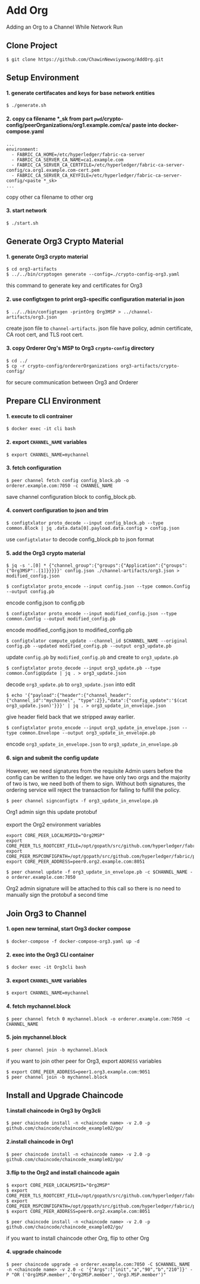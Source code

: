 # Add Org
Adding an Org to a Channel While Network Run

## Clone Project

 ```
 $ git clone https://github.com/ChawinNewviyawong/AddOrg.git
 ```

## Setup Environment

 #### 1. generate certifacates and keys for base network entities
 ```
 $ ./generate.sh
 ```

 #### 2. copy ca filename *_sk from part `pwd`/crypto-config/peerOrganizations/org1.example.com/ca/ paste into docker-compose.yaml

  ```
  ...
  environment:
    - FABRIC_CA_HOME=/etc/hyperledger/fabric-ca-server
    - FABRIC_CA_SERVER_CA_NAME=ca1.example.com
    - FABRIC_CA_SERVER_CA_CERTFILE=/etc/hyperledger/fabric-ca-server-config/ca.org1.example.com-cert.pem
    - FABRIC_CA_SERVER_CA_KEYFILE=/etc/hyperledger/fabric-ca-server-config/<paste *_sk>
  ...
  ```
  copy other ca filename to other org

 #### 3. start network

 ```
 $ ./start.sh
 ```

## Generate Org3 Crypto Material

 #### 1. generate Org3 crypto material

 ```
 $ cd org3-artifacts
 $ ../../bin/cryptogen generate --config=./crypto-config-org3.yaml
 ```
 this command to generate key and certificates for Org3

 #### 2. use configtxgen to print org3-specific configuration material in json
 
 ```
 $ ../../bin/configtxgen -printOrg Org3MSP > ../channel-artifacts/org3.json
 ```
 create json file to `channel-artifacts`. json file have policy, admin certificate, CA root cert, and TLS root cert.

 #### 3. copy Orderer Org's MSP to Org3 `crypto-config` directory
 ```
 $ cd ../
 $ cp -r crypto-config/ordererOrganizations org3-artifacts/crypto-config/
 ```
 for secure communication between Org3 and Orderer


## Prepare CLI Environment

 #### 1. execute to cli contrainer
 ```
 $ docker exec -it cli bash
 ```
 #### 2. export `CHANNEL_NAME` variables
 ```
 $ export CHANNEL_NAME=mychannel
 ```

 #### 3. fetch configuration
 ```
 $ peer channel fetch config config_block.pb -o orderer.example.com:7050 -c CHANNEL_NAME
 ```
 save channel configuration block to config_block.pb.

 #### 4. convert configuration to json and trim
 ```
 $ configtxlator proto_decode --input config_block.pb --type common.Block | jq .data.data[0].payload.data.config > config.json
 ```
 use `configtxlator` to decode config_block.pb to json format

 #### 5. add the Org3 crypto material
 ```
 $ jq -s '.[0] * {"channel_group":{"groups":{"Application":{"groups": {"Org3MSP":.[1]}}}}}' config.json ./channel-artifacts/org3.json > modified_config.json
 ```

 ```
 $ configtxlator proto_encode --input config.json --type common.Config --output config.pb
 ```
 encode config.json to config.pb

 ```
 $ configtxlator proto_encode --input modified_config.json --type common.Config --output modified_config.pb
 ```
 encode modified_config.json to modified_config.pb

 ```
 $ configtxlator compute_update --channel_id $CHANNEL_NAME --original config.pb --updated modified_config.pb --output org3_update.pb
 ```
 update `config.pb` by `modified_config.pb` and create to `org3_update.pb` 

 ```
 $ configtxlator proto_decode --input org3_update.pb --type common.ConfigUpdate | jq . > org3_update.json
 ```
 decode `org3_update.pb` to `org3_update.json` into edit

 ```
 $ echo '{"payload":{"header":{"channel_header":{"channel_id":"mychannel", "type":2}},"data":{"config_update":'$(cat org3_update.json)'}}}' | jq . > org3_update_in_envelope.json
 ```
 give header field back that we stripped away earlier.

 ```
 $ configtxlator proto_encode --input org3_update_in_envelope.json --type common.Envelope --output org3_update_in_envelope.pb
 ```
 encode `org3_update_in_envelope.json` to `org3_update_in_envelope.pb`

 #### 6. sign and submit the config update
 However, we need signatures from the requisite Admin users before the config can be written to the ledger. we have only two orgs and the majority of two is two, we need both of them to sign. Without both signatures, the ordering service will reject the transaction for failing to fulfill the policy.
 ```
 $ peer channel signconfigtx -f org3_update_in_envelope.pb
 ```
 Org1 admin sign this update protobuf
 <br><br>
 export the Org2 environment variables
 ```
 export CORE_PEER_LOCALMSPID="Org2MSP"
 export CORE_PEER_TLS_ROOTCERT_FILE=/opt/gopath/src/github.com/hyperledger/fabric/peer/crypto/peerOrganizations/org2.example.com/peers/peer0.org2.example.com/tls/ca.crt
 export CORE_PEER_MSPCONFIGPATH=/opt/gopath/src/github.com/hyperledger/fabric/peer/crypto/peerOrganizations/org2.example.com/users/Admin@org2.example.com/msp
 export CORE_PEER_ADDRESS=peer0.org2.example.com:8051
 ```

 ```
 $ peer channel update -f org3_update_in_envelope.pb -c $CHANNEL_NAME -o orderer.example.com:7050
 ```
 Org2 admin signature will be attached to this call so there is no need to manually sign the protobuf a second time

## Join Org3 to Channel

 #### 1. open new terminal, start Org3 docker compose
 ```
 $ docker-compose -f docker-compose-org3.yaml up -d
 ```
 #### 2. exec into the Org3 CLI container
 ```
 $ docker exec -it Org3cli bash
 ```
 #### 3. export `CHANNEL_NAME` variables 
 ```
 $ export CHANNEL_NAME=mychannel
 ```
 #### 4. fetch mychannel.block
 ```
 $ peer channel fetch 0 mychannel.block -o orderer.example.com:7050 -c CHANNEL_NAME
 ```
 #### 5. join mychannel.block
 ```
 $ peer channel join -b mychannel.block
 ```
 if you want to join other peer for Org3, export `ADDRESS` variables
 ```
 $ export CORE_PEER_ADDRESS=peer1.org3.example.com:9051
 $ peer channel join -b mychannel.block
 ```

## Install and Upgrade Chaincode

 #### 1.install chaincode in Org3 by Org3cli

 ```
 $ peer chaincode install -n <chaincode name> -v 2.0 -p github.com/chaincode/chaincode_example02/go/
 ```

 #### 2.install chaincode in Org1

 ```
 $ peer chaincode install -n <chaincode name> -v 2.0 -p github.com/chaincode/chaincode_example02/go/
 ```
 #### 3.flip to the Org2 and install chaincode again
 ```
 $ export CORE_PEER_LOCALMSPID="Org2MSP"
 $ export CORE_PEER_TLS_ROOTCERT_FILE=/opt/gopath/src/github.com/hyperledger/fabric/peer/crypto/peerOrganizations/org2.example.com/peers/peer0.org2.example.com/tls/ca.crt
 $ export CORE_PEER_MSPCONFIGPATH=/opt/gopath/src/github.com/hyperledger/fabric/peer/crypto/peerOrganizations/org2.example.com/users/Admin@org2.example.com/msp
 $ export CORE_PEER_ADDRESS=peer0.org2.example.com:8051

 $ peer chaincode install -n <chaincode name> -v 2.0 -p github.com/chaincode/chaincode_example02/go/
 ```
 if you want to install chaincode other Org, flip to other Org
 <br>
 #### 4. upgrade chaincode
 ```
 $ peer chaincode upgrade -o orderer.example.com:7050 -C $CHANNEL_NAME -n <chaincode name> -v 2.0 -c '{"Args":["init","a","90","b","210"]}' -P "OR ('Org1MSP.member','Org2MSP.member','Org3.MSP.member')"
 ```
